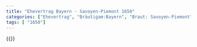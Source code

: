 ```yaml
---
title: "Ehevertrag Bayern - Savoyen-Piemont 1650"
categories: ["Ehevertrag", "Bräutigam:Bayern", "Braut: Savoyen-Piemont", "Eheschließung vollzogen?:Ja", "verschiedenkonfessionelle Ehe?:Nein", "Dynastie Bräutigam:Wittelsbach (Bayern)", "Akteur Bräutigam:Wittelsbach (Bayern)", "Akteur Braut:Savoyen", "Textbezug?:nein", "Ständisch?:nein", "Ratifikation?:nein", "Sonstiges?:nein", "Bräutigam:Bayern", "Braut: Savoyen-Piemont"]
tags: [ "1650"]
---
```

<!--more-->
{{<v31>}}
